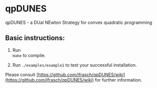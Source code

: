 qpDUNES
=======

qpDUNES - a DUal NEwton Strategy for convex quadratic programming


Basic instructions:
-------------------

1) Run   
  `make`
to compile.

2) Run
  `./examples/example1`
to test your successful installation.

Please consult
  [https://github.com/jfrasch/qpDUNES/wiki](https://github.com/jfrasch/qpDUNES/wiki)
for further information.	

	
